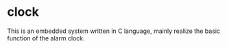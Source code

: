 # clock
This is an embedded system written in C language, mainly realize the basic function of the alarm clock. 


